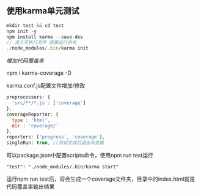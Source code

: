 ## 使用karma单元测试
```js
mkdir test && cd test
npm init -y
npm install karma --save-dev
// 进入可执行文件 直接运行命令
./node_modules/.bin/karma init
```

*增加代码覆盖率*

npm i karma-coverage -D

karma.conf.js配置文件增加/修改
```js
preprocessors: {
  'src/**/*.js': ['coverage']
},
coverageReporter: {
  type : 'html',
  dir : 'coverage/'
},
reporters: ['progress', 'coverage'],
singleRun: true, //测试完成后退出浏览器
```

可以package.json中配置scripts命令，使用npm run test运行

`"test": "./node_modules/.bin/karma start"`

运行npm run test后，将会生成一个coverage文件夹，目录中的index.html就是代码覆盖率输出结果
